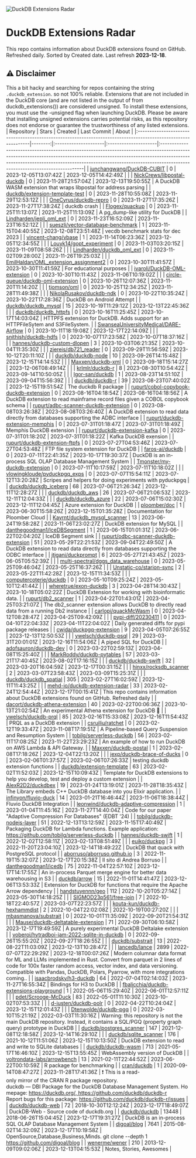 ![DuckDB Extensions Radar](/img/duckdb_extension_radar.png?raw=true)
# DuckDB Extensions Radar

This repo contains information about DuckDB extensions found on GitHub. Refreshed daily. Sorted by Created date. 
 Last refresh **2023-12-18**.
## ⚠️ Disclaimer
 This a bit hacky and searching for repos containing the string `.duckdb_extension`. so not 100% reliable.
 Extensions that are not included in the DuckDB core (and are not listed in the output of from duckdb_extensions()) are considered unsigned. To install these extensions, you must use the -unsigned flag when launching DuckDB. Please be aware that installing unsigned extensions carries potential risks, as this repository does not endorse or guarantee the trustworthiness of any listed extensions.
| Repository                                                                                                    |   Stars | Created              | Last Commit          | About                                                                                                                                                                                                                                                                                  |
|:--------------------------------------------------------------------------------------------------------------|--------:|:---------------------|:---------------------|:---------------------------------------------------------------------------------------------------------------------------------------------------------------------------------------------------------------------------------------------------------------------------------------|
| [junchangwang/DuckDB-CUBIT](https://github.com/junchangwang/DuckDB-CUBIT)                                     |       0 | 2023-12-05T13:07:42Z | 2023-12-05T14:42:49Z |                                                                                                                                                                                                                                                                                        |
| [NickCrews/libpostal-duckdb](https://github.com/NickCrews/libpostal-duckdb)                                   |       0 | 2023-11-28T21:57:04Z | 2023-12-13T19:50:55Z | A DuckDB WASM extension that wraps libpostal for address parsing                                                                                                                                                                                                                       |
| [duckdb/extension-template-test](https://github.com/duckdb/extension-template-test)                           |       0 | 2023-11-28T10:55:08Z | 2023-11-29T12:53:12Z |                                                                                                                                                                                                                                                                                        |
| [OneCyrus/duckdb-repro](https://github.com/OneCyrus/duckdb-repro)                                             |       0 | 2023-11-27T17:35:26Z | 2023-11-27T17:38:24Z | duckdb crash                                                                                                                                                                                                                                                                           |
| [Flogex/quackup](https://github.com/Flogex/quackup)                                                           |       0 | 2023-11-25T11:13:07Z | 2023-11-25T11:13:09Z | A pg_dump-like utility for DuckDB                                                                                                                                                                                                                                                      |
| [Lindharden/jepli_oml_ext](https://github.com/Lindharden/jepli_oml_ext)                                       |       0 | 2023-11-23T16:52:09Z | 2023-11-23T16:52:12Z |                                                                                                                                                                                                                                                                                        |
| [sueszli/vector-database-benchmark](https://github.com/sueszli/vector-database-benchmark)                     |       1 | 2023-11-15T04:40:55Z | 2023-12-08T23:51:48Z | vecdb benchmark stats for dec 2023                                                                                                                                                                                                                                                     |
| [vincent-chang/vbase](https://github.com/vincent-chang/vbase)                                                 |       1 | 2023-11-14T06:23:36Z | 2023-12-05T12:34:55Z |                                                                                                                                                                                                                                                                                        |
| [Louyk14/gopt_experiment](https://github.com/Louyk14/gopt_experiment)                                         |       0 | 2023-11-03T03:20:15Z | 2023-11-09T08:58:26Z |                                                                                                                                                                                                                                                                                        |
| [Lindharden/duckdb_oml_ext](https://github.com/Lindharden/duckdb_oml_ext)                                     |       0 | 2023-11-02T09:28:00Z | 2023-11-26T19:25:03Z |                                                                                                                                                                                                                                                                                        |
| [EmilHaldan/OML_extension_assignment2](https://github.com/EmilHaldan/OML_extension_assignment2)               |       0 | 2023-10-30T11:41:57Z | 2023-10-30T11:41:59Z | For educational purposes                                                                                                                                                                                                                                                               |
| [ivaroli/DuckDB-OML-extension](https://github.com/ivaroli/DuckDB-OML-extension)                               |       0 | 2023-10-30T10:11:43Z | 2023-11-06T10:19:02Z |                                                                                                                                                                                                                                                                                        |
| [circle-queue/duckdb-oml-extension](https://github.com/circle-queue/duckdb-oml-extension)                     |       0 | 2023-10-26T12:07:36Z | 2023-11-20T11:14:20Z |                                                                                                                                                                                                                                                                                        |
| [tjomson/oml](https://github.com/tjomson/oml)                                                                 |       0 | 2023-10-25T12:34:25Z | 2023-11-28T11:49:38Z |                                                                                                                                                                                                                                                                                        |
| [NikolaRusakov/duckdb-ndk](https://github.com/NikolaRusakov/duckdb-ndk)                                       |       0 | 2023-10-22T10:35:24Z | 2023-10-22T17:28:36Z | DuckDB on Android Attempt                                                                                                                                                                                                                                                              |
| [duckdb/duckdb_mysql](https://github.com/duckdb/duckdb_mysql)                                                 |      15 | 2023-10-19T11:29:12Z | 2023-12-13T22:45:36Z |                                                                                                                                                                                                                                                                                        |
| [duckdb/duckdb_httpfs](https://github.com/duckdb/duckdb_httpfs)                                               |       0 | 2023-10-16T11:25:45Z | 2023-10-17T14:03:04Z | HTTPFS extension for DuckDB. Adds support for an HTTPFileSytem and S3FileSystem.                                                                                                                                                                                                       |
| [SwanseaUniversityMedical/DARE-Airflow](https://github.com/SwanseaUniversityMedical/DARE-Airflow)             |       0 | 2023-10-11T18:19:08Z | 2023-12-17T22:14:09Z |                                                                                                                                                                                                                                                                                        |
| [snithish/duckdb-hdfs](https://github.com/snithish/duckdb-hdfs)                                               |       0 | 2023-10-07T17:23:58Z | 2023-10-07T18:37:16Z |                                                                                                                                                                                                                                                                                        |
| [hannes/duckdb-custom-dlopen](https://github.com/hannes/duckdb-custom-dlopen)                                 |       3 | 2023-10-03T06:21:35Z | 2023-10-04T11:35:30Z |                                                                                                                                                                                                                                                                                        |
| [ziereis/db721_reader](https://github.com/ziereis/db721_reader)                                               |       0 | 2023-09-29T11:56:59Z | 2023-10-12T20:11:10Z |                                                                                                                                                                                                                                                                                        |
| [duckdb/duckdb-node](https://github.com/duckdb/duckdb-node)                                                   |      10 | 2023-09-26T14:15:48Z | 2023-12-15T14:14:53Z |                                                                                                                                                                                                                                                                                        |
| [Maxxen/duckdb-xml](https://github.com/Maxxen/duckdb-xml)                                                     |       0 | 2023-09-18T15:14:27Z | 2023-12-06T08:49:14Z |                                                                                                                                                                                                                                                                                        |
| [krlmlr/duckdb-r](https://github.com/krlmlr/duckdb-r)                                                         |       8 | 2023-08-30T10:54:42Z | 2023-09-14T10:50:05Z |                                                                                                                                                                                                                                                                                        |
| [Igor-san/duckdb](https://github.com/Igor-san/duckdb)                                                         |       1 | 2023-08-23T14:51:10Z | 2023-09-04T15:56:39Z |                                                                                                                                                                                                                                                                                        |
| [duckdb/duckdb-r](https://github.com/duckdb/duckdb-r)                                                         |      39 | 2023-08-23T07:40:02Z | 2023-12-15T19:51:54Z | The duckdb R package                                                                                                                                                                                                                                                                   |
| [rupurt/cobol-copybook-duckdb-extension](https://github.com/rupurt/cobol-copybook-duckdb-extension)           |       0 | 2023-08-16T04:18:54Z | 2023-08-16T04:18:56Z | A DuckDB extension to read mainframe record files given a COBOL copybook schema                                                                                                                                                                                                        |
| [rupurt/adbc-scanner-duckdb-extension](https://github.com/rupurt/adbc-scanner-duckdb-extension)               |       0 | 2023-08-08T03:26:38Z | 2023-08-08T03:26:40Z | A DuckDB extension to read data directly from databases supporting the ADBC interface                                                                                                                                                                                                  |
| [rupurt/duckdb-extension-memphis](https://github.com/rupurt/duckdb-extension-memphis)                         |       0 | 2023-07-31T01:18:47Z | 2023-07-31T01:18:49Z | Memphis DuckDB extension                                                                                                                                                                                                                                                               |
| [rupurt/duckdb-extension-kafka](https://github.com/rupurt/duckdb-extension-kafka)                             |       0 | 2023-07-31T01:18:20Z | 2023-07-31T01:18:22Z | Kafka DuckDB exension                                                                                                                                                                                                                                                                  |
| [rupurt/duckdb-extension-ftpfs](https://github.com/rupurt/duckdb-extension-ftpfs)                             |       0 | 2023-07-27T04:53:46Z | 2023-07-27T04:53:48Z | FTP file system extension for DuckDB                                                                                                                                                                                                                                                   |
| [faros-ai/duckdb](https://github.com/faros-ai/duckdb)                                                         |       0 | 2023-07-11T22:41:35Z | 2023-10-17T19:30:37Z | DuckDB is an in-process SQL OLAP Database Management System                                                                                                                                                                                                                            |
| [Tmonster/my-duckdb-extension](https://github.com/Tmonster/my-duckdb-extension)                               |       0 | 2023-07-11T10:17:59Z | 2023-07-11T10:18:02Z |                                                                                                                                                                                                                                                                                        |
| [vlowingkloude/pyduckpgq_exps](https://github.com/vlowingkloude/pyduckpgq_exps)                               |       0 | 2023-07-07T15:54:11Z | 2023-07-12T13:20:28Z | Scripes and helpers for doing experiments with pyduckpgq                                                                                                                                                                                                                               |
| [duckdb/duckdb_iceberg](https://github.com/duckdb/duckdb_iceberg)                                             |      68 | 2023-07-06T21:26:34Z | 2023-12-11T12:28:27Z |                                                                                                                                                                                                                                                                                        |
| [duckdb/duckdb_aws](https://github.com/duckdb/duckdb_aws)                                                     |      26 | 2023-07-06T21:06:53Z | 2023-12-11T12:04:33Z |                                                                                                                                                                                                                                                                                        |
| [duckdb/duckdb_azure](https://github.com/duckdb/duckdb_azure)                                                 |      22 | 2023-07-06T15:02:30Z | 2023-12-11T12:04:45Z | Azure extension for DuckDB                                                                                                                                                                                                                                                             |
| [ploomber/doc](https://github.com/ploomber/doc)                                                               |       1 | 2023-06-30T15:58:26Z | 2023-12-15T01:35:28Z | Documentation for Ploomber Cloud                                                                                                                                                                                                                                                       |
| [Kayrnt/duckdb_mysql_scanner](https://github.com/Kayrnt/duckdb_mysql_scanner)                                 |      13 | 2023-06-24T19:58:28Z | 2023-11-06T23:02:27Z | DuckDB extension for MySQL                                                                                                                                                                                                                                                             |
| [danthegoodman1/IceDBSegment](https://github.com/danthegoodman1/IceDBSegment)                                 |       1 | 2023-06-15T01:01:31Z | 2023-06-22T02:04:20Z | IceDB Segment sink                                                                                                                                                                                                                                                                     |
| [rupurt/odbc-scanner-duckdb-extension](https://github.com/rupurt/odbc-scanner-duckdb-extension)               |      51 | 2023-05-29T22:21:53Z | 2023-09-04T22:49:50Z | A DuckDB extension to read data directly from databases supporting the ODBC interface                                                                                                                                                                                                  |
| [jtigani/duckprompt](https://github.com/jtigani/duckprompt)                                                   |       6 | 2023-05-27T21:43:45Z | 2023-06-05T05:52:39Z |                                                                                                                                                                                                                                                                                        |
| [multi-spectral/dggs_data_warehouse](https://github.com/multi-spectral/dggs_data_warehouse)                   |       0 | 2023-05-25T09:46:04Z | 2023-05-25T16:37:26Z |                                                                                                                                                                                                                                                                                        |
| [Unstatic-co/starion-sync](https://github.com/Unstatic-co/starion-sync)                                       |       2 | 2023-05-22T11:42:28Z | 2023-12-15T11:34:53Z |                                                                                                                                                                                                                                                                                        |
| [computercoterie/duckdb](https://github.com/computercoterie/duckdb)                                           |       0 | 2023-05-10T09:25:24Z | 2023-05-10T12:41:44Z |                                                                                                                                                                                                                                                                                        |
| [wheretrue/exon-duckdb](https://github.com/wheretrue/exon-duckdb)                                             |       3 | 2023-04-28T14:30:43Z | 2023-10-18T05:02:22Z | DuckDB Extension for working with bioinformatic data.                                                                                                                                                                                                                                  |
| [rupurt/db2_scanner](https://github.com/rupurt/db2_scanner)                                                   |       1 | 2023-04-22T01:43:01Z | 2023-04-25T03:21:07Z | The db2_scanner extension allows DuckDB to directly read data from a running Db2 instance                                                                                                                                                                                              |
| [carlopi/quackMcWasm](https://github.com/carlopi/quackMcWasm)                                                 |       0 | 2023-04-12T08:28:47Z | 2023-04-25T09:42:09Z |                                                                                                                                                                                                                                                                                        |
| [pypi-diff/20230411](https://github.com/pypi-diff/20230411)                                                   |       0 | 2023-04-10T22:04:33Z | 2023-04-11T22:04:02Z | Daily generated diffs for pypi package releases                                                                                                                                                                                                                                        |
| [cwida/duckpgq-extension](https://github.com/cwida/duckpgq-extension)                                         |       9 | 2023-04-05T07:26:55Z | 2023-12-13T12:50:53Z |                                                                                                                                                                                                                                                                                        |
| [ywelsch/duckdb-psql](https://github.com/ywelsch/duckdb-psql)                                                 |      29 | 2023-03-31T20:01:01Z | 2023-12-16T11:54:06Z | A piped SQL for DuckDB                                                                                                                                                                                                                                                                 |
| [adofsauron/duckdb-dev](https://github.com/adofsauron/duckdb-dev)                                             |       0 | 2023-03-22T02:59:13Z | 2023-04-08T15:25:40Z |                                                                                                                                                                                                                                                                                        |
| [MarkRoddy/duckdb-pytables](https://github.com/MarkRoddy/duckdb-pytables)                                     |      57 | 2023-03-21T17:40:45Z | 2023-08-02T17:16:15Z |                                                                                                                                                                                                                                                                                        |
| [duckdb/duckdb-swift](https://github.com/duckdb/duckdb-swift)                                                 |      32 | 2023-03-20T16:04:59Z | 2023-12-17T00:31:15Z |                                                                                                                                                                                                                                                                                        |
| [hinxx/rocksdb_scanner](https://github.com/hinxx/rocksdb_scanner)                                             |       2 | 2023-03-07T23:58:43Z | 2023-03-09T15:25:31Z |                                                                                                                                                                                                                                                                                        |
| [duckdb/duckdb_spatial](https://github.com/duckdb/duckdb_spatial)                                             |     305 | 2023-02-27T16:02:59Z | 2023-12-11T11:43:25Z |                                                                                                                                                                                                                                                                                        |
| [mehd-io/duckdb-extension-radar](https://github.com/mehd-io/duckdb-extension-radar)                           |      33 | 2023-02-24T12:54:44Z | 2023-12-17T00:15:41Z | This repo contains information about DuckDB extensions found on GitHub. Refreshed daily                                                                                                                                                                                                |
| [dacort/duckdb-athena-extension](https://github.com/dacort/duckdb-athena-extension)                           |      40 | 2023-02-22T00:06:36Z | 2023-10-13T21:02:54Z | An experimental Athena extension for DuckDB 🐤                                                                                                                                                                                                                                          |
| [ywelsch/duckdb-prql](https://github.com/ywelsch/duckdb-prql)                                                 |      85 | 2023-02-16T15:33:08Z | 2023-12-16T11:54:43Z | PRQL as a DuckDB extension                                                                                                                                                                                                                                                             |
| [csruiliu/ratchet](https://github.com/csruiliu/ratchet)                                                       |       0 | 2023-02-12T19:33:47Z | 2023-11-08T17:19:51Z | A Pipeline-based Query Suspension and Resumption System                                                                                                                                                                                                                                |
| [tobilg/serverless-duckdb](https://github.com/tobilg/serverless-duckdb)                                       |      56 | 2023-02-11T17:08:25Z | 2023-11-22T23:29:23Z | An example of how to run DuckDB on AWS Lambda & API Gateway.                                                                                                                                                                                                                           |
| [Maxxen/duckdb-postal](https://github.com/Maxxen/duckdb-postal)                                               |       1 | 2023-02-08T17:18:26Z | 2023-12-04T22:13:20Z |                                                                                                                                                                                                                                                                                        |
| [jexp/duckdb-brace-of-ducks](https://github.com/jexp/duckdb-brace-of-ducks)                                   |       0 | 2023-02-06T01:37:57Z | 2023-02-06T07:26:33Z | testing duckdb extension functions                                                                                                                                                                                                                                                     |
| [duckdb/extension-template](https://github.com/duckdb/extension-template)                                     |      63 | 2023-02-02T11:52:03Z | 2023-12-15T10:09:43Z | Template for DuckDB extensions to help you develop, test and deploy a custom extension                                                                                                                                                                                                 |
| [AlexR2D2/duckdbex](https://github.com/AlexR2D2/duckdbex)                                                     |      19 | 2023-01-24T13:19:01Z | 2023-11-28T18:35:43Z | The Library embeds C++ DuckDB database into you Elixir application.                                                                                                                                                                                                                    |
| [infinyon/fluvio-duck](https://github.com/infinyon/fluvio-duck)                                               |      14 | 2023-01-21T16:46:44Z | 2023-11-06T18:38:44Z | Fluvio DuckDB Integration                                                                                                                                                                                                                                                              |
| [leonwind/duckdb-adaptive-compression](https://github.com/leonwind/duckdb-adaptive-compression)               |       1 | 2023-01-04T11:45:16Z | 2023-11-27T14:40:04Z | Code for our paper "Adaptive Compression For Databases" (EDBT '24)                                                                                                                                                                                                                     |
| [tobilg/duckdb-nodejs-layer](https://github.com/tobilg/duckdb-nodejs-layer)                                   |      51 | 2022-12-13T13:12:59Z | 2023-11-15T17:40:49Z | Packaging DuckDB for Lambda functions. Example application: https://github.com/tobilg/serverless-duckdb                                                                                                                                                                                |
| [hannes/duckdb-swift](https://github.com/hannes/duckdb-swift)                                                 |       1 | 2022-12-02T12:58:11Z | 2023-02-13T08:51:49Z |                                                                                                                                                                                                                                                                                        |
| [euiko/duckpg](https://github.com/euiko/duckpg)                                                               |       3 | 2022-11-20T23:04:10Z | 2023-12-14T18:49:22Z | DuckDB that quack with PostgreSQL protocol                                                                                                                                                                                                                                             |
| [aborruso/aborruso.github.io](https://github.com/aborruso/aborruso.github.io)                                 |       3 | 2022-11-19T15:32:07Z | 2023-12-17T20:15:38Z | Il sito di Andrea Borruso                                                                                                                                                                                                                                                              |
| [danthegoodman1/icedb](https://github.com/danthegoodman1/icedb)                                               |      75 | 2022-11-04T22:57:10Z | 2023-12-17T14:17:55Z | An in-process Parquet merge engine for better data warehousing in S3                                                                                                                                                                                                                   |
| [duckdb/arrow](https://github.com/duckdb/arrow)                                                               |      15 | 2022-11-01T14:41:47Z | 2023-12-06T13:53:33Z | Extension for DuckDB for functions that require the Apache Arrow dependency                                                                                                                                                                                                            |
| [handstuyennn/geo](https://github.com/handstuyennn/geo)                                                       |     112 | 2022-10-20T05:27:14Z | 2023-05-30T14:18:25Z |                                                                                                                                                                                                                                                                                        |
| [SIGMOD23p561/free-join](https://github.com/SIGMOD23p561/free-join)                                           |       7 | 2022-10-18T22:40:57Z | 2023-03-07T22:23:57Z |                                                                                                                                                                                                                                                                                        |
| [kouta-kun/duckdb-hexhammdist](https://github.com/kouta-kun/duckdb-hexhammdist)                               |       2 | 2022-10-04T22:02:08Z | 2022-10-19T00:27:20Z |                                                                                                                                                                                                                                                                                        |
| [mbasmanova/substrait](https://github.com/mbasmanova/substrait)                                               |       0 | 2022-10-01T11:35:09Z | 2022-09-20T21:54:31Z |                                                                                                                                                                                                                                                                                        |
| [Mause/duckdb-deltatable-extension](https://github.com/Mause/duckdb-deltatable-extension)                     |      71 | 2022-09-30T06:10:58Z | 2023-12-17T19:49:59Z | A purely experimental DuckDB Deltalake extension                                                                                                                                                                                                                                       |
| [voberoi/hytradboi-jam-2022-sqlite-in-duckdb](https://github.com/voberoi/hytradboi-jam-2022-sqlite-in-duckdb) |       0 | 2022-09-26T15:55:20Z | 2022-09-27T18:26:55Z |                                                                                                                                                                                                                                                                                        |
| [duckdb/substrait](https://github.com/duckdb/substrait)                                                       |      13 | 2022-08-22T11:03:09Z | 2023-12-13T10:28:47Z |                                                                                                                                                                                                                                                                                        |
| [lancedb/lance](https://github.com/lancedb/lance)                                                             |    2899 | 2022-07-07T22:29:29Z | 2023-12-18T00:07:26Z | Modern columnar data format for ML and LLMs implemented in Rust. Convert from parquet in 2 lines of code for 100x faster random access, vector index, and data versioning. Compatible with Pandas, DuckDB, Polars, Pyarrow, with more integrations coming..                            |
| [isaacbrodsky/h3-duckdb](https://github.com/isaacbrodsky/h3-duckdb)                                           |      64 | 2022-07-04T02:14:03Z | 2023-11-27T16:55:34Z | Bindings for H3 to DuckDB                                                                                                                                                                                                                                                              |
| [fbalicchia/duckdb-extensions-playground](https://github.com/fbalicchia/duckdb-extensions-playground)         |       1 | 2022-05-06T15:29:40Z | 2022-06-01T12:57:11Z |                                                                                                                                                                                                                                                                                        |
| [pdet/Scrooge-McDuck](https://github.com/pdet/Scrooge-McDuck)                                                 |      83 | 2022-05-01T11:10:30Z | 2023-10-02T07:53:33Z |                                                                                                                                                                                                                                                                                        |
| [d-justen/duckdb-polr](https://github.com/d-justen/duckdb-polr)                                               |       0 | 2022-04-22T10:24:04Z | 2023-12-15T12:01:43Z |                                                                                                                                                                                                                                                                                        |
| [Dtenwolde/duckdb-pgq](https://github.com/Dtenwolde/duckdb-pgq)                                               |       0 | 2022-03-10T15:21:19Z | 2022-03-03T11:30:16Z | Warning: this repository is not the main DuckDB repository. Instead, it contains a SQL/PGQ (property graph query) prototype in DuckDB                                                                                                                                                  |
| [duckdb/postgres_scanner](https://github.com/duckdb/postgres_scanner)                                         |     147 | 2021-12-08T12:18:58Z | 2023-12-14T16:29:10Z |                                                                                                                                                                                                                                                                                        |
| [duckdb/sqlite_scanner](https://github.com/duckdb/sqlite_scanner)                                             |     176 | 2021-10-12T11:51:06Z | 2023-12-15T10:13:50Z | DuckDB extension to read and write to SQLite databases                                                                                                                                                                                                                                 |
| [duckdb/duckdb-wasm](https://github.com/duckdb/duckdb-wasm)                                                   |     713 | 2021-05-17T16:46:10Z | 2023-12-15T13:55:45Z | WebAssembly version of DuckDB                                                                                                                                                                                                                                                          |
| [voltrondata-labs/arrowbench](https://github.com/voltrondata-labs/arrowbench)                                 |      13 | 2021-02-11T22:44:52Z | 2023-06-22T00:10:59Z | R package for benchmarking                                                                                                                                                                                                                                                             |
| [cran/duckdb](https://github.com/cran/duckdb)                                                                 |       1 | 2020-09-14T08:47:27Z | 2023-11-28T17:41:36Z | :exclamation: This is a read-only mirror of the CRAN R package repository.  duckdb — DBI Package for the DuckDB Database Management System. Homepage: https://duckdb.org/, https://github.com/duckdb/duckdb-r  Report bugs for this package: https://github.com/duckdb/duckdb-r/issues |
| [duckdb/duckdb-web](https://github.com/duckdb/duckdb-web)                                                     |      72 | 2018-10-30T12:12:24Z | 2023-12-17T18:49:07Z | DuckDB-Web - Source code of duckdb.org                                                                                                                                                                                                                                                 |
| [duckdb/duckdb](https://github.com/duckdb/duckdb)                                                             |   13448 | 2018-06-26T15:04:45Z | 2023-12-17T19:31:27Z | DuckDB is an in-process SQL OLAP Database Management System                                                                                                                                                                                                                            |
| [digoal/blog](https://github.com/digoal/blog)                                                                 |    7641 | 2015-08-02T14:32:09Z | 2023-12-17T10:19:58Z | OpenSource,Database,Business,Minds. git clone --depth 1 https://github.com/digoal/blog                                                                                                                                                                                                 |
| [wenerme/wener](https://github.com/wenerme/wener)                                                             |     210 | 2013-12-09T09:02:06Z | 2023-12-13T04:15:53Z | Notes, Stories, Awesomes                                                                                                                                                                                                                                                               |